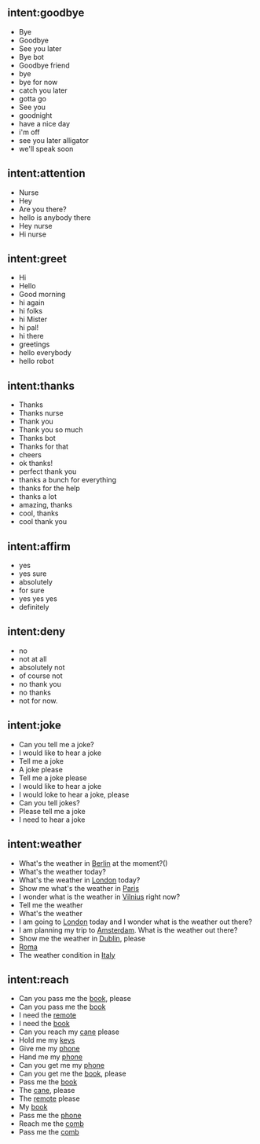 ## intent:goodbye <!--- The label of the intent --> 
- Bye 			<!--- Training examples for intent 'bye'--> 
- Goodbye
- See you later
- Bye bot
- Goodbye friend
- bye
- bye for now
- catch you later
- gotta go
- See you
- goodnight
- have a nice day
- i'm off
- see you later alligator
- we'll speak soon

## intent:attention
- Nurse
- Hey
- Are you there?
- hello is anybody there
- Hey nurse
- Hi nurse

## intent:greet
- Hi
- Hello
- Good morning
- hi again
- hi folks
- hi Mister
- hi pal!
- hi there
- greetings
- hello everybody
- hello robot

## intent:thanks
- Thanks
- Thanks nurse
- Thank you
- Thank you so much
- Thanks bot
- Thanks for that
- cheers
- ok thanks!
- perfect thank you
- thanks a bunch for everything
- thanks for the help
- thanks a lot
- amazing, thanks
- cool, thanks
- cool thank you

## intent:affirm
- yes
- yes sure
- absolutely
- for sure
- yes yes yes
- definitely

## intent:deny
- no
- not at all
- absolutely not
- of course not
- no thank you
- no thanks
- not for now.

## intent:joke
- Can you tell me a joke?
- I would like to hear a joke
- Tell me a joke
- A joke please
- Tell me a joke please
- I would like to hear a joke
- I would loke to hear a joke, please
- Can you tell jokes?
- Please tell me a joke
- I need to hear a joke

## intent:weather
- What's the weather in [Berlin](location) at the moment?()
- What's the weather today?
- What's the weather in [London](location) today?
- Show me what's the weather in [Paris](location)
- I wonder what is the weather in [Vilnius](location) right now?
- Tell me the weather
- What's the weather
- I am going to [London](location) today and I wonder what is the weather out there?
- I am planning my trip to [Amsterdam](location). What is the weather out there?
- Show me the weather in [Dublin](location), please
- [Roma](location)
- The weather condition in [Italy](location)

## intent:reach
- Can you pass me the [book](object), please
- Can you pass me the [book](object)
- I need the [remote](object)
- I need the [book](object)
- Can you reach my [cane](object) please
- Hold me my [keys](object)
- Give me my [phone](object)
- Hand me my [phone](object)
- Can you get me my [phone](object)
- Can you get me the [book](object), please
- Pass me the [book](object)
- The [cane](object), please
- The [remote](object) please
- My [book](object)
- Pass me the [phone](object)
- Reach me the [comb](object)
- Pass me the [comb](object)
